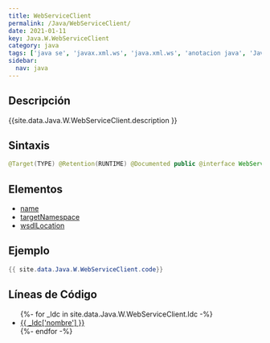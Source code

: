 ```yaml
---
title: WebServiceClient
permalink: /Java/WebServiceClient/
date: 2021-01-11
key: Java.W.WebServiceClient
category: java
tags: ['java se', 'javax.xml.ws', 'java.xml.ws', 'anotacion java', 'Java 1.6', 'JAX-WS 2.0']
sidebar: 
  nav: java
---
```


## Descripción
{{site.data.Java.W.WebServiceClient.description }}

## Sintaxis
~~~java
@Target(TYPE) @Retention(RUNTIME) @Documented public @interface WebServiceClient
~~~

## Elementos
* [name](/Java/WebServiceClient/name)
* [targetNamespace](/Java/WebServiceClient/targetNamespace)
* [wsdlLocation](/Java/WebServiceClient/wsdlLocation)

## Ejemplo
~~~java
{{ site.data.Java.W.WebServiceClient.code}}
~~~

## Líneas de Código
<ul>
{%- for _ldc in site.data.Java.W.WebServiceClient.ldc -%}
   <li>
       <a href="{{_ldc['url'] }}">{{ _ldc['nombre'] }}</a>
   </li>
{%- endfor -%}
</ul>
